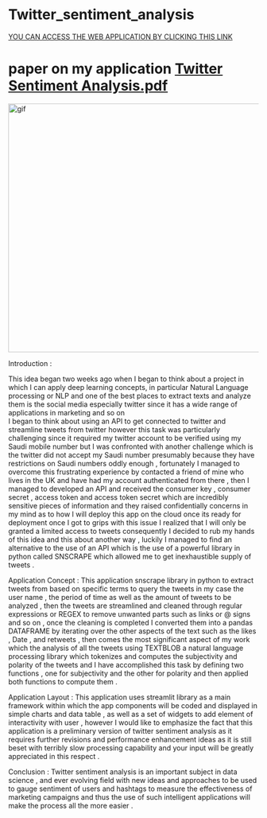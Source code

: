 # Twitter_sentiment_analysis
[YOU CAN ACCESS THE WEB APPLICATION BY CLICKING THIS LINK](https://datascientist88-twitter-sentiment-ana-streamlitsentiment-laa2dt.streamlit.app/)
# paper on my application [Twitter Sentiment Analysis.pdf](https://github.com/Datascientist88/Twitter_sentiment_analysis/files/10472162/Twitter.Sentiment.Analysis.pdf)
<p><img align="center" alt="gif" src="https://user-images.githubusercontent.com/119727641/214800363-f01aa386-cb51-4516-a47e-bf2b8183ff6d.gif" width="1800" height="500" /></p>


Introduction :

This idea began two weeks ago when I began to think about a project in which I can apply deep learning concepts, in particular Natural Language processing or NLP and one of the best places to extract texts and analyze them is the social media especially twitter since it has a wide range of applications in marketing and so on  
I began to think about using an API to get connected to twitter and streamline tweets from twitter however this task was particularly challenging since it required my  twitter account to be verified using my Saudi mobile number but I was confronted with another challenge which is the twitter did not accept my Saudi number  presumably because they have restrictions on Saudi numbers oddly enough , fortunately I managed to overcome this frustrating experience by contacted a friend of mine who  lives in the UK and have had my account authenticated from there , then I managed to developed an API and received the consumer key , consumer secret , access token and access token secret which are incredibly sensitive pieces of information and they raised confidentially concerns in my mind as to how I will deploy this app on the cloud once its ready for deployment once I got to grips with this issue I realized that I will  only be granted a limited access to tweets consequently I decided to rub my hands of this idea and this about another way , luckily I managed to find an alternative to the use of an API  which is the use of a powerful library in python called SNSCRAPE which allowed me to get inexhaustible supply of tweets . 

Application Concept : 
This application snscrape library in python to extract tweets from based on specific terms to query the tweets in my case the user name , the period of time as well as the amount of tweets to be analyzed , then the tweets are streamlined and cleaned through regular expressions or REGEX to remove unwanted parts such as links or @ signs and so on  , once the cleaning is completed I converted them into a pandas DATAFRAME by iterating over the other aspects of the text such as the likes , Date , and retweets , then comes the most significant aspect of my work which the analysis of all the tweets using TEXTBLOB a natural language processing library which tokenizes and computes the subjectivity and polarity of the tweets and I have accomplished this task by defining  two functions , one for subjectivity and the other for polarity and then applied both functions to compute them .

Application Layout : 
This application uses streamlit library as a main framework within which the app components will be coded and displayed in simple charts and data table , as well as a set of widgets to add element of interactivity with user , however I would like to emphasize the fact that this application is a preliminary version of twitter sentiment analysis as it requires further revisions and performance enhancement ideas as it is still beset with terribly slow processing capability and your input will be greatly appreciated in this respect . 

Conclusion : 
Twitter sentiment analysis is an important subject in data science , and ever evolving field with new ideas and approaches to be used to gauge sentiment of users and hashtags to measure the effectiveness of marketing campaigns and thus the use of such intelligent applications will make the process all the more easier . 
 
 
